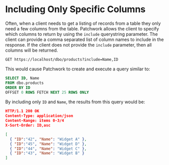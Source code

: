 # Including Only Specific Columns

Often, when a client needs to get a listing of records from a table they only need a few columns from the table. Patchwork allows the client to specify which columns to return by using the `include` querystring parameter. The client can provide a comma separated list of column names to include in the response. If the client does not provide the `include` parameter, then all columns will be returned.

```http
GET https://localhost/dbo/products?include=Name,ID
```

This would cause Patchwork to create and execute a query similar to:

```sql
SELECT ID, Name 
FROM dbo.products 
ORDER BY ID
OFFSET 0 ROWS FETCH NEXT 25 ROWS ONLY
```

By including only `ID` and `Name`, the results from this query would be:

```json
HTTP/1.1 200 OK
Content-Type: application/json
Content-Range: items 0-3/4
X-Sort-Order: ID,asc

[
  { "ID":"42", "Name": "Widget A" },
  { "ID":"45", "Name": "Widget D" },
  { "ID":"44", "Name": "Widget C" },
  { "ID":"43", "Name": "Widget B" }
]
```
